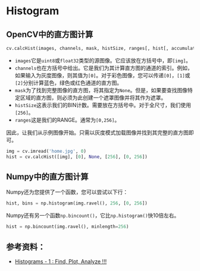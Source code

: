# Histogram

## OpenCV中的直方图计算
```python
cv.calcHist(images, channels, mask, histSize, ranges[, hist[, accumulate]])
```

- `images`它是`uint8`或`float32`类型的源图像。它应该放在方括号中，即`[img]`。
- `channels`也在方括号中给出。它是我们为其计算直方图的通道的索引。例如，如果输入为灰度图像，则其值为`[0]`。对于彩色图像，您可以传递`[0]`，`[1]`或`[2]`分别计算蓝色，绿色或红色通道的直方图。
- `mask`为了找到完整图像的直方图，将其指定为`None`。但是，如果要查找图像特定区域的直方图，则必须为此创建一个遮罩图像并将其作为遮罩。
- `histSize`这表示我们的BIN计数。需要放在方括号中。对于全尺寸，我们使用`[256]`。
- `ranges`这是我们的RANGE。通常为`[0,256]`。

因此，让我们从示例图像开始。只需以灰度模式加载图像并找到其完整的直方图即可。
```python
img = cv.imread('home.jpg', 0)
hist = cv.calcHist([img], [0], None, [256], [0, 256])
```

## Numpy中的直方图计算
Numpy还为您提供了一个函数，您可以尝试以下行：
```python
hist, bins = np.histogram(img.ravel(), 256, [0, 256])
```

Numpy还有另一个函数`np.bincount()`，它比`np.histogram()`快10倍左右。
```python
hist = np.bincount(img.ravel(), minlength=256)
```

## 参考资料：
- [Histograms - 1 : Find, Plot, Analyze !!!](https://docs.opencv.org/master/d1/db7/tutorial_py_histogram_begins.html)